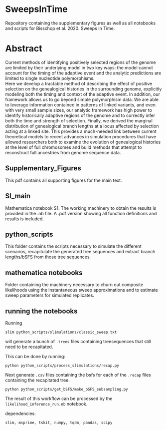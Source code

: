 # SweepsInTime
Repository containing the supplementary figures as well as all notebooks and scripts for Bisschop et al. 2020. Sweeps In Time.

# Abstract
Current methods of identifying positively selected regions of the genome are limited by their underlying model in two key ways: the model cannot account for the timing of the adaptive event and the analytic predictions are limited to single nucleotide polymorphisms.  
Here we develop a tractable method of describing the effect of positive selection on the genealogical histories in the surrounding genome, explicitly modeling both the timing and context of the adaptive event. In addition, our framework allows us to go beyond simple polymorphism data. We are able to leverage information contained in patterns of linked variants, and even with very small sample sizes, our analytic framework has high power to identify historically adaptive regions of the genome and to correctly infer both the time and strength of selection. Finally, we derived the marginal distribution of genealogical branch lengths at a locus affected by selection acting at a linked site. This provides a much-needed link between current theoretical models to recent advances in simulation procedures that have allowed researchers both to examine the evolution of genealogical histories at the level of full chromosomes and build methods that attempt to reconstruct full ancestries from genome sequence data.

## Supplementary_Figures
This pdf contains all supporting figures for the main text.

## SI_main
Mathematica notebook S1.  The working machinery to obtain the results is provided in the .nb file.  A .pdf version showing all function definitions and results is included. 

## python_scripts
This folder contains the scripts necessary to simulate the different scenarios, recapitulate the generated tree sequences and extract branch lengths/bSFS from those tree sequences.

## mathematica notebooks
Folder containing the machinery necessary to churn out composite likelihoods using the instantaneous sweep approximations and to estimate sweep parameters for simulated replicates.

## running the notebooks
Running 

	slim python_scripts/slimulations/classic_sweep.txt

will generate a bunch of `.trees` files containing treesequences that still need to be recapitated.

This can be done by running:

	python python_scripts/process_slimulations/recap.py

Next generate `.csv` files containing the bsfs for each of the `.recap` files containing the recapitated tree.

	python python_scripts/get_bSFS/make_bSFS_subsampling.py

The result of this workflow can be processed by the `likelihood_inference_run.nb` notebook.

dependencies: 

	slim, msprime, tskit, numpy, tqdm, pandas, scipy
	
